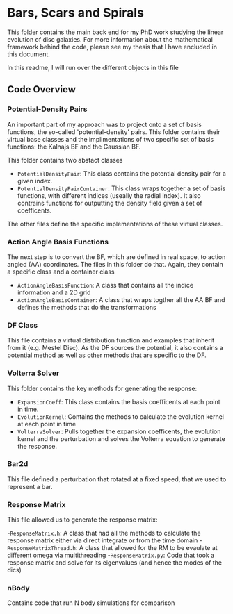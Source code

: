 # Bars, Scars and Spirals 
This folder contains the main back end for my PhD work studying the linear evolution of disc galaxies. For more information about the mathematical framework behind the code, please see my thesis that I have encluded in this document. 

In this readme, I will run over the different objects in this file


## Code Overview

### Potential-Density Pairs
An important part of my approach was to project onto a set of basis functions, the so-called 'potential-density' pairs. This folder contains their virtual base classes and the implimentations of two specific set of basis functions: the Kalnajs BF and the Gaussian BF. 

This folder contains two abstact classes 
- `PotentialDensityPair`: This class contains the potential density pair for a given index. 
- `PotentialDensityPairContainer`: This class wraps together a set of basis functions, with different indices (useally the radial index). It also contrains functions for outputting the density field given a set of coefficents. 

The other files define the specific implementations of these virtual classes. 

### Action Angle Basis Functions 
The next step is to convert the BF, which are defined in real space, to action angled (AA) coordinates. The files in this folder do that. Again, they contain a specific class and a container class
- `ActionAngleBasisFunction`: A class that contains all the indice information and a 2D grid
- `ActionAngleBasisContainer`: A class that wraps togther all the AA BF and defines the methods that do the transformations

### DF Class
This file contains a virtual distribution function and examples that inherit from it (e.g. Mestel Disc). As the DF sources the potential, it also contains a potential method as well as other methods that are specific to the DF.

### Volterra Solver
This folder contains the key methods for generating the response:
- `ExpansionCoeff`: This class contains the basis coefficents at each point in time. 
- `EvolutionKernel`: Contains the methods to calculate the evolution kernel at each point in time
- `VolterraSolver`: Pulls together the expansion coefficents, the evolution kernel and the perturbation and solves the Volterra equation to generate the response. 

### Bar2d
This file defined a perturbation that rotated at a fixed speed, that we used to represent a bar.

### Response Matrix
This file allowed us to generate the response matrix:

-`ResponseMatrix.h`: A class that had all the methods to calculate the response matrix either via direct integrate or from the time domain
-`ResponseMatrixThread.h`: A class that allowed for the RM to be evaulate at different omega via multithreading
-`ResponseMatrix.py`: Code that took a response matrix and solve for its eigenvalues (and hence the modes of the dics)

### nBody
Contains code that run N body simulations for comparison 

